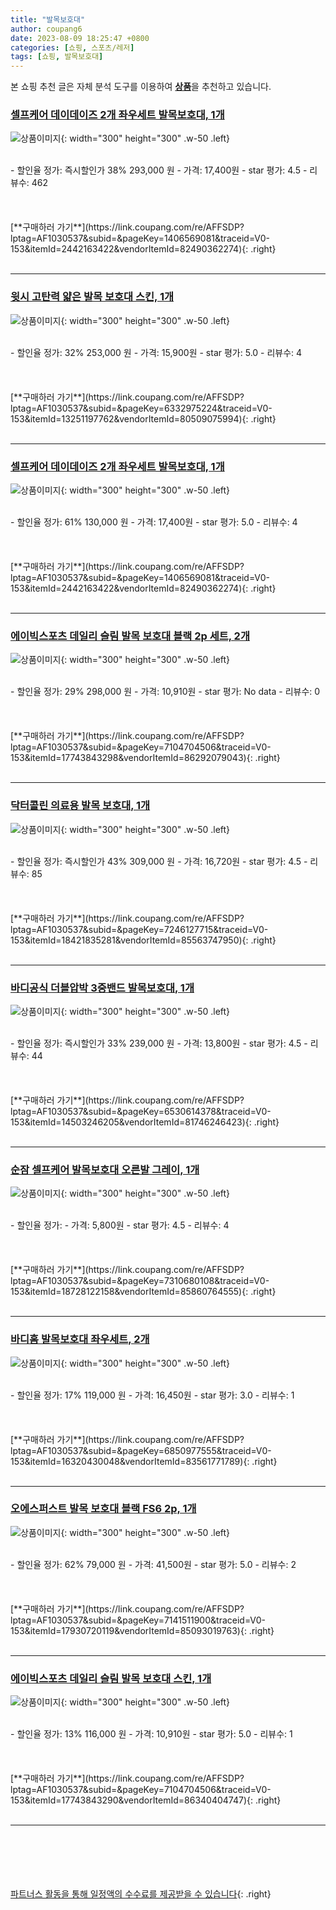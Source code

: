 ```yaml
---
title: "발목보호대"
author: coupang6
date: 2023-08-09 18:25:47 +0800
categories: [쇼핑, 스포츠/레저]
tags: [쇼핑, 발목보호대]
---
```


본 쇼핑 추천 글은 자체 분석 도구를 이용하여 [**상품**](https://link.coupang.com/a/bao1ui)을 추천하고 있습니다.

### [셀프케어 데이데이즈 2개 좌우세트 발목보호대, 1개](https://link.coupang.com/re/AFFSDP?lptag=AF1030537&subid=&pageKey=1406569081&traceid=V0-153&itemId=2442163422&vendorItemId=82490362274)

![상품이미지](https://thumbnail8.coupangcdn.com/thumbnails/remote/230x230ex/image/vendor_inventory/023e/e5e569a373dbe5303c0ce891c34e4a0d2b6406d5f804f7f585b0ddd0346f.png){: width="300" height="300" .w-50 .left}


<br>
- 할인율 정가: 즉시할인가 38%  293,000   원
- 가격: 17,400원
- star 평가: 4.5
- 리뷰수: 462
<br>
<br>
<br>
<br>
[**구매하러 가기**](https://link.coupang.com/re/AFFSDP?lptag=AF1030537&subid=&pageKey=1406569081&traceid=V0-153&itemId=2442163422&vendorItemId=82490362274){: .right}
<br>
<br>

---

### [윗시 고탄력 얇은 발목 보호대 스킨, 1개](https://link.coupang.com/re/AFFSDP?lptag=AF1030537&subid=&pageKey=6332975224&traceid=V0-153&itemId=13251197762&vendorItemId=80509075994)

![상품이미지](https://thumbnail10.coupangcdn.com/thumbnails/remote/230x230ex/image/retail/images/3996754028329655-6d5b8d43-ab50-450c-a120-e30e770865b0.jpg){: width="300" height="300" .w-50 .left}


<br>
- 할인율 정가: 32%  253,000   원
- 가격: 15,900원
- star 평가: 5.0
- 리뷰수: 4
<br>
<br>
<br>
<br>
[**구매하러 가기**](https://link.coupang.com/re/AFFSDP?lptag=AF1030537&subid=&pageKey=6332975224&traceid=V0-153&itemId=13251197762&vendorItemId=80509075994){: .right}
<br>
<br>

---

### [셀프케어 데이데이즈 2개 좌우세트 발목보호대, 1개](https://link.coupang.com/re/AFFSDP?lptag=AF1030537&subid=&pageKey=1406569081&traceid=V0-153&itemId=2442163422&vendorItemId=82490362274)

![상품이미지](https://thumbnail8.coupangcdn.com/thumbnails/remote/230x230ex/image/vendor_inventory/023e/e5e569a373dbe5303c0ce891c34e4a0d2b6406d5f804f7f585b0ddd0346f.png){: width="300" height="300" .w-50 .left}


<br>
- 할인율 정가: 61%  130,000   원
- 가격: 17,400원
- star 평가: 5.0
- 리뷰수: 4
<br>
<br>
<br>
<br>
[**구매하러 가기**](https://link.coupang.com/re/AFFSDP?lptag=AF1030537&subid=&pageKey=1406569081&traceid=V0-153&itemId=2442163422&vendorItemId=82490362274){: .right}
<br>
<br>

---

### [에이빅스포츠 데일리 슬림 발목 보호대 블랙 2p 세트, 2개](https://link.coupang.com/re/AFFSDP?lptag=AF1030537&subid=&pageKey=7104704506&traceid=V0-153&itemId=17743843298&vendorItemId=86292079043)

![상품이미지](https://thumbnail6.coupangcdn.com/thumbnails/remote/230x230ex/image/retail/images/2023/06/16/10/7/0805ed9b-ef3e-46e7-9af6-d44d8b8f2e5f.jpg){: width="300" height="300" .w-50 .left}


<br>
- 할인율 정가: 29%  298,000   원
- 가격: 10,910원
- star 평가: No data
- 리뷰수: 0
<br>
<br>
<br>
<br>
[**구매하러 가기**](https://link.coupang.com/re/AFFSDP?lptag=AF1030537&subid=&pageKey=7104704506&traceid=V0-153&itemId=17743843298&vendorItemId=86292079043){: .right}
<br>
<br>

---

### [닥터콜린 의료용 발목 보호대, 1개](https://link.coupang.com/re/AFFSDP?lptag=AF1030537&subid=&pageKey=7246127715&traceid=V0-153&itemId=18421835281&vendorItemId=85563747950)

![상품이미지](https://thumbnail6.coupangcdn.com/thumbnails/remote/230x230ex/image/retail/images/2023/04/05/14/7/54df27d8-3545-479f-bfc0-b03dbb807a43.jpg){: width="300" height="300" .w-50 .left}


<br>
- 할인율 정가: 즉시할인가 43%  309,000   원
- 가격: 16,720원
- star 평가: 4.5
- 리뷰수: 85
<br>
<br>
<br>
<br>
[**구매하러 가기**](https://link.coupang.com/re/AFFSDP?lptag=AF1030537&subid=&pageKey=7246127715&traceid=V0-153&itemId=18421835281&vendorItemId=85563747950){: .right}
<br>
<br>

---

### [바디공식 더블압박 3중밴드 발목보호대, 1개](https://link.coupang.com/re/AFFSDP?lptag=AF1030537&subid=&pageKey=6530614378&traceid=V0-153&itemId=14503246205&vendorItemId=81746246423)

![상품이미지](https://thumbnail9.coupangcdn.com/thumbnails/remote/230x230ex/image/retail/images/1129840758513242-182bb486-2061-4231-b0a9-3d96ea81f7e6.jpg){: width="300" height="300" .w-50 .left}


<br>
- 할인율 정가: 즉시할인가 33%  239,000   원
- 가격: 13,800원
- star 평가: 4.5
- 리뷰수: 44
<br>
<br>
<br>
<br>
[**구매하러 가기**](https://link.coupang.com/re/AFFSDP?lptag=AF1030537&subid=&pageKey=6530614378&traceid=V0-153&itemId=14503246205&vendorItemId=81746246423){: .right}
<br>
<br>

---

### [순잠 셀프케어 발목보호대 오른발 그레이, 1개](https://link.coupang.com/re/AFFSDP?lptag=AF1030537&subid=&pageKey=7310680108&traceid=V0-153&itemId=18728122158&vendorItemId=85860764555)

![상품이미지](https://thumbnail8.coupangcdn.com/thumbnails/remote/230x230ex/image/retail/images/2023/05/03/15/3/8f677847-13db-4230-a1dd-927e46a4e311.jpg){: width="300" height="300" .w-50 .left}


<br>
- 할인율 정가: 
- 가격: 5,800원
- star 평가: 4.5
- 리뷰수: 4
<br>
<br>
<br>
<br>
[**구매하러 가기**](https://link.coupang.com/re/AFFSDP?lptag=AF1030537&subid=&pageKey=7310680108&traceid=V0-153&itemId=18728122158&vendorItemId=85860764555){: .right}
<br>
<br>

---

### [바디홈 발목보호대 좌우세트, 2개](https://link.coupang.com/re/AFFSDP?lptag=AF1030537&subid=&pageKey=6850977555&traceid=V0-153&itemId=16320430048&vendorItemId=83561771789)

![상품이미지](https://thumbnail9.coupangcdn.com/thumbnails/remote/230x230ex/image/vendor_inventory/10ef/0ca4d72fabed6a08c29e8320a2edac6883f1f3eb95e31895c101cc872f75.png){: width="300" height="300" .w-50 .left}


<br>
- 할인율 정가: 17%  119,000   원
- 가격: 16,450원
- star 평가: 3.0
- 리뷰수: 1
<br>
<br>
<br>
<br>
[**구매하러 가기**](https://link.coupang.com/re/AFFSDP?lptag=AF1030537&subid=&pageKey=6850977555&traceid=V0-153&itemId=16320430048&vendorItemId=83561771789){: .right}
<br>
<br>

---

### [오에스퍼스트 발목 보호대 블랙 FS6 2p, 1개](https://link.coupang.com/re/AFFSDP?lptag=AF1030537&subid=&pageKey=7141511900&traceid=V0-153&itemId=17930720119&vendorItemId=85093019763)

![상품이미지](https://thumbnail10.coupangcdn.com/thumbnails/remote/230x230ex/image/retail/images/2109747692728705-0432eed4-e6a7-4eae-8c2d-d264eb6ea47b.jpg){: width="300" height="300" .w-50 .left}


<br>
- 할인율 정가: 62%  79,000   원
- 가격: 41,500원
- star 평가: 5.0
- 리뷰수: 2
<br>
<br>
<br>
<br>
[**구매하러 가기**](https://link.coupang.com/re/AFFSDP?lptag=AF1030537&subid=&pageKey=7141511900&traceid=V0-153&itemId=17930720119&vendorItemId=85093019763){: .right}
<br>
<br>

---

### [에이빅스포츠 데일리 슬림 발목 보호대 스킨, 1개](https://link.coupang.com/re/AFFSDP?lptag=AF1030537&subid=&pageKey=7104704506&traceid=V0-153&itemId=17743843290&vendorItemId=86340404747)

![상품이미지](https://thumbnail9.coupangcdn.com/thumbnails/remote/230x230ex/image/retail/images/2023/06/21/15/9/d881cfc7-4058-4cfe-b4e5-96f9500b7ab5.jpg){: width="300" height="300" .w-50 .left}


<br>
- 할인율 정가: 13%  116,000   원
- 가격: 10,910원
- star 평가: 5.0
- 리뷰수: 1
<br>
<br>
<br>
<br>
[**구매하러 가기**](https://link.coupang.com/re/AFFSDP?lptag=AF1030537&subid=&pageKey=7104704506&traceid=V0-153&itemId=17743843290&vendorItemId=86340404747){: .right}
<br>
<br>

---
<br><br><br><br><br> [파트너스 활동을 통해 일정액의 수수료를 제공받을 수 있습니다](https://link.coupang.com/a/bao1ui){: .right}